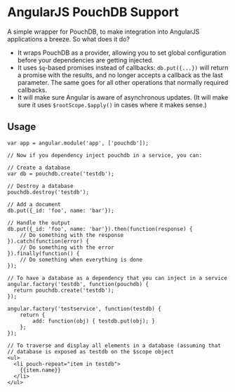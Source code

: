 # AngularJS PouchDB Support

A simple wrapper for PouchDB, to make integration into AngularJS applications a breeze. So what does it do?

* It wraps PouchDB as a provider, allowing you to set global configuration before your dependencies are getting injected.
* It uses `$q`-based promises instead of callbacks: `db.put({...})` will return a promise with the results, and no longer accepts a callback as the last parameter. The same goes for all other operations that normally required callbacks.
* It will make sure Angular is aware of asynchronous updates. (It will make sure it uses `$rootScope.$apply()` in cases where it makes sense.)

## Usage

    var app = angular.module('app', ['pouchdb']);

    // Now if you dependency inject pouchdb in a service, you can:

    // Create a database
    var db = pouchdb.create('testdb');
    
    // Destroy a database
    pouchdb.destroy('testdb');
    
    // Add a document
    db.put({_id: 'foo', name: 'bar'});
    
    // Handle the output
    db.put({_id: 'foo', name: 'bar'}).then(function(response) {
        // Do something with the response
    }).catch(function(error) {
        // Do something with the error
    }).finally(function() {
        // Do something when everything is done
    });
    
    // To have a database as a dependency that you can inject in a service
    angular.factory('testdb', function(pouchdb) {
      return pouchdb.create('testdb');
    });
    
    angular.factory('testservice', function(testdb) {
        return {
            add: function(obj) { testdb.put(obj); }
        };
    });

    // To traverse and display all elements in a database (assuming that
    // database is exposed as testdb on the $scope object
    <ul>
      <li pouch-repeat="item in testdb">
        {{item.name}}
      </li>
    </ul>

    
    
